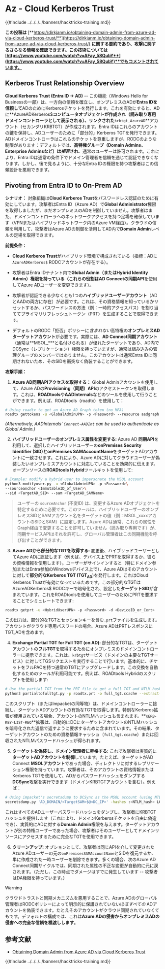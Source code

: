 # Az - Cloud Kerberos Trust

{{#include ../../../../banners/hacktricks-training.md}}

**この投稿は** [**https://dirkjanm.io/obtaining-domain-admin-from-azure-ad-via-cloud-kerberos-trust/**](https://dirkjanm.io/obtaining-domain-admin-from-azure-ad-via-cloud-kerberos-trust/) **に関する要約であり、攻撃に関するさらなる情報を確認できます。この技術については** [**https://www.youtube.com/watch?v=AFay_58QubY**](https://www.youtube.com/watch?v=AFay_58QubY)**でもコメントされています。**

## Kerberos Trust Relationship Overview

**Cloud Kerberos Trust (Entra ID -> AD)** -- この機能（Windows Hello for Businessの一部）は、一方向の信頼を確立し、オンプレミスのADが**Entra IDを信頼して**ADのためにKerberosチケットを発行します。これを有効にすると、ADに**AzureADKerberos$**コンピュータオブジェクトが作成され（読み取り専用ドメインコントローラとして表示される）、リンクされた**`krbtgt_AzureAD`**アカウント（セカンダリKRBTGT）が作成されます。Entra IDはこれらのアカウントの鍵を保持し、ADユーザーのために「部分的」Kerberos TGTを発行できます。ADドメインコントローラはこれらのチケットを尊重しますが、RODCのような制限があります：デフォルトでは、**高特権グループ（Domain Admins、Enterprise Adminsなど）は*拒否*され**、通常のユーザーは許可されます。これにより、Entra IDは通常の条件下でドメイン管理者を信頼を通じて認証できなくなります。しかし、後で見るように、十分なEntra IDの権限を持つ攻撃者はこの信頼設計を悪用できます。

## Pivoting from Entra ID to On-Prem AD

**シナリオ：** 対象組織は**Cloud Kerberos Trust**をパスワードレス認証のために有効にしています。攻撃者はEntra ID（Azure AD）で**Global Administrator**権限を取得しましたが、まだオンプレミスのADを制御していません。攻撃者はまた、ドメインコントローラへのネットワークアクセスを持つ足場を確保しています（VPNまたはハイブリッドネットワーク内のAzure VM経由）。クラウドの信頼を利用して、攻撃者はAzure ADの制御を活用してAD内で**Domain Admin**レベルの足場を取得できます。

**前提条件：**

-   **Cloud Kerberos Trust**がハイブリッド環境で構成されている（指標：ADに`AzureADKerberos$` RODCアカウントが存在する）。

-   攻撃者はEntra IDテナント内で**Global Admin（またはHybrid Identity Admin）**権限を持っている（これらの役割はAD Connectの**同期API**を使用してAzure ADユーザーを変更できます）。

-   攻撃者が認証できる少なくとも1つの**ハイブリッドユーザーアカウント**（ADとAADの両方に存在）が必要です。これは、その資格情報を知っているかリセットするか、パスワードレスの方法（例：一時的アクセスパス）を割り当ててプライマリリフレッシュトークン（PRT）を生成することで取得できます。

-   デフォルトのRODC「拒否」ポリシーに*含まれない*高特権の**オンプレミスADターゲットアカウント**が必要です。実際には、**AD Connect同期アカウント**（通常は**MSOL_***と名付けられる）が優れたターゲットであり、AD内でDCSync（レプリケーション）権限を持っていますが、通常は組み込みの管理グループのメンバーではありません。このアカウントは通常Entra IDに同期されないため、そのSIDを衝突なく偽装することができます。

**攻撃手順：**

1.  **Azure AD同期APIアクセスを取得する：** Global Adminアカウントを使用して、Azure ADの**Provisioning（同期）API**のアクセストークンを取得します。これは、**ROADtools**や**AADInternals**などのツールを使用して行うことができます。例えば、ROADtools（roadtx）を使用して：
```bash
# Using roadtx to get an Azure AD Graph token (no MFA)
roadtx gettokens -u <GlobalAdminUPN> -p <Password> --resource aadgraph
```
*(Alternatively, AADInternals' `Connect-AADInt` can be used to authenticate as Global Admin.)*

2.  **ハイブリッドユーザーのオンプレミス属性を変更する:** Azure AD **同期API**を利用して、選択したハイブリッドユーザーの**onPremises Security Identifier (SID)**と**onPremises SAMAccountName**をターゲットADアカウントに一致させます。これにより、Azure ADに対してクラウドユーザーが偽装したいオンプレミスアカウントに対応していることを効果的に伝えます。オープンソースの**ROADtools Hybrid**ツールキットを使用して:
```bash
# Example: modify a hybrid user to impersonate the MSOL account
python3 modifyuser.py -u <GlobalAdminUPN> -p <Password>\
--sourceanchor <ImmutableID_of_User>\
--sid <TargetAD_SID> --sam <TargetAD_SAMName>
```
> ユーザーの `sourceAnchor` (不変ID) は、変更するAzure ADオブジェクトを特定するために必要です。このツールは、ハイブリッドユーザーのオンプレミスSIDとSAMアカウント名をターゲットの値（例：MSOL_xxxxアカウントのSIDとSAM）に設定します。Azure ADは通常、これらの属性をGraph経由で変更することを許可していません（読み取り専用です）が、同期サービスAPIはそれを許可し、グローバル管理者はこの同期機能を呼び出すことができます。

3.  **Azure ADから部分的なTGTを取得する:** 変更後、ハイブリッドユーザーとしてAzure ADに認証します（例えば、デバイス上でPRTを取得するか、彼らの資格情報を使用します）。ユーザーがサインインすると（特にドメイン参加またはEntra参加のWindowsデバイス上で）、Azure ADはそのアカウントに対して**部分的なKerberos TGT (TGT**<sub>**AD**</sub>)を発行します。これはCloud Kerberos Trustが有効になっているためです。この部分的なTGTはAzureADKerberos$ RODCキーで暗号化され、設定した**ターゲットSID**が含まれています。これをROADtoolsを使用してユーザーのためにPRTを要求することでシミュレートできます:
```bash
roadtx getprt -u <HybridUserUPN> -p <Password> -d <DeviceID_or_Cert>
```
この出力は、部分的なTGTとセッションキーを含む`.prt`ファイルを生成します。アカウントがクラウド専用パスワードの場合、Azure ADはPRTレスポンスにTGT_ADを含めます。

4.  **Exchange Partial TGT for Full TGT (on AD):** 部分的なTGTは、ターゲットアカウントの**フルTGT**を取得するためにオンプレミスのドメインコントローラーに提示できます。これは、`krbtgt`サービス（ドメインの主要なTGTサービス）に対してTGSリクエストを実行することで行います。基本的に、チケットをフルPACを持つ通常のTGTにアップグレードします。この交換を自動化するためのツールが利用可能です。例えば、ROADtools Hybridのスクリプトを使用します:
```bash
# Use the partial TGT from the PRT file to get a full TGT and NTLM hash
python3 partialtofulltgt.py -p roadtx.prt -o full_tgt.ccache --extract-hash
```
このスクリプト（またはImpacketの同等物）は、ドメインコントローラーに接続し、ターゲットADアカウントの有効なTGTを取得します。特別なKerberos拡張が使用されている場合、アカウントのNTLMハッシュも含まれます。**`KERB-KEY-LIST-REQ`**拡張は、自動的にDCにターゲットアカウントのNTLMハッシュを暗号化された返信で返すように要求するために含まれています。その結果、ターゲットアカウントのための資格情報キャッシュ（`full_tgt.ccache`）または回収されたNTLMパスワードハッシュが得られます。

5.  **ターゲットを偽装し、ドメイン管理者に昇格する:** これで攻撃者は実質的に**ターゲットADアカウントを制御**しています。たとえば、ターゲットがAD Connect **MSOLアカウント**であった場合、ディレクトリに対するレプリケーション権限を持っています。攻撃者は、そのアカウントの資格情報またはKerberos TGTを使用して、ADからパスワードハッシュをダンプする**DCSync**攻撃を実行できます（ドメインKRBTGTアカウントを含む）。例えば：
```bash
# Using impacket's secretsdump to DCSync as the MSOL account (using NTLM hash)
secretsdump.py 'AD_DOMAIN/<TargetSAM>$@<DC_IP>' -hashes :<NTLM_hash> LOCAL
```
これはすべてのADユーザーパスワードハッシュをダンプし、攻撃者にKRBTGTハッシュを提供します（これにより、ドメインKerberosチケットを自由に偽造でき）、実質的にADに対する**Domain Admin**権限を与えます。ターゲットアカウントが別の特権ユーザーであった場合、攻撃者はそのユーザーとしてドメインリソースにアクセスするために完全なTGTを使用できます。

6.  **クリーンアップ:** オプションとして、攻撃者は同じAPIを介して変更されたAzure ADユーザーの元の`onPremisesSAMAccountName`とSIDを復元するか、単に作成された一時ユーザーを削除できます。多くの場合、次のAzure AD Connect同期サイクルでは、同期された属性の不正な変更が自動的に元に戻されます。（ただし、この時点でダメージはすでに発生しています -- 攻撃者はDA権限を持っています。）

> [!WARNING]
> クラウドトラストと同期メカニズムを悪用することで、Azure ADのグローバル管理者はRODCポリシーによって明示的に保護されていないほぼ*すべての* ADアカウントを偽装できます。たとえそのアカウントがクラウド同期されていなくてもです。デフォルトの構成では、これは**Azure ADの侵害からオンプレミスADの侵害への完全な信頼を橋渡しします**。

## 参考文献

- [Obtaining Domain Admin from Azure AD via Cloud Kerberos Trust](https://dirkjanm.io/obtaining-domain-admin-from-azure-ad-via-cloud-kerberos-trust/)

{{#include ../../../../banners/hacktricks-training.md}}
